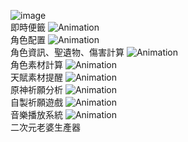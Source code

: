 ![image](https://user-images.githubusercontent.com/61446626/177044393-0fc970b1-8235-4428-80ba-51d1bf667fed.png)  
即時便籤
![Animation](https://user-images.githubusercontent.com/61446626/177044503-14d9c661-78b0-4b65-917f-93fd71c35c62.gif)  
角色配置
![Animation](https://user-images.githubusercontent.com/61446626/177044566-a1414161-fc9c-464e-9ffa-6ad8aede12ac.gif)  
角色資訊、聖遺物、傷害計算
![Animation](https://user-images.githubusercontent.com/61446626/177044661-72c23ef0-8b08-402c-b72a-443334a4f275.gif)  
角色素材計算
![Animation](https://user-images.githubusercontent.com/61446626/177044722-215379d0-0635-454f-9056-fcba5a746f5a.gif)  
天賦素材提醒
![Animation](https://user-images.githubusercontent.com/61446626/177044775-1a65de8f-aab7-4274-80a7-9b590743391f.gif)  
原神祈願分析
![Animation](https://user-images.githubusercontent.com/61446626/177044852-5495345c-9e6b-4adf-9089-a289c86c2d87.gif)  
自製祈願遊戲
![Animation](https://user-images.githubusercontent.com/61446626/177044929-e0752995-67cb-4b01-8e4b-f3d51de97561.gif)  
音樂播放系統
![Animation](https://user-images.githubusercontent.com/61446626/177045123-f3ba77c6-e7d5-42d1-bdc8-99b3579934e6.gif)  
二次元老婆生產器
